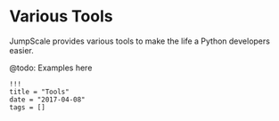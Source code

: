 # Various Tools

JumpScale provides various tools to make the life a Python developers easier.

@todo: Examples here

```
!!!
title = "Tools"
date = "2017-04-08"
tags = []
```
